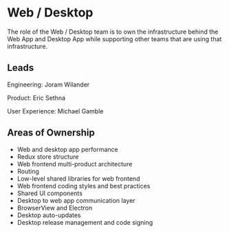 # Web / Desktop

The role of the Web / Desktop team is to own the infrastructure behind the Web App and Desktop App while supporting other teams that are using that infrastructure.

## Leads

Engineering: Joram Wilander

Product: Eric Sethna

User Experience:  Michael Gamble

## Areas of Ownership
- Web and desktop app performance
- Redux store structure
- Web frontend multi-product architecture
- Routing
- Low-level shared libraries for web frontend
- Web frontend coding styles and best practices
- Shared UI components
- Desktop to web app communication layer
- BrowserView and Electron
- Desktop auto-updates
- Desktop release management and code signing
